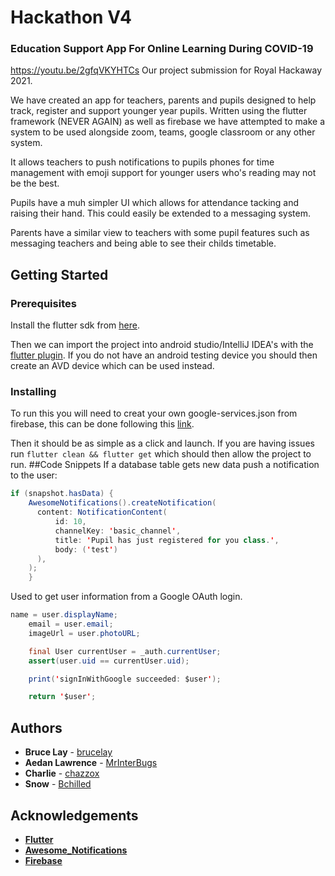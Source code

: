 # Hackathon V4
### Education Support App For Online Learning During COVID-19
https://youtu.be/2gfqVKYHTCs
Our project submission for Royal Hackaway 2021. 

We have created an app for teachers, parents and pupils designed to help track, register and support younger year pupils.
Written using the flutter framework (NEVER AGAIN) as well as firebase we have attempted to make a system to be used alongside 
zoom, teams, google classroom or any other system.

It allows teachers to push notifications to pupils phones for time management with emoji support for younger users who's reading may not be the best.

Pupils have a muh simpler UI which allows for attendance tacking and raising their hand. This could easily be extended to a messaging system.

Parents have a similar view to teachers with some pupil features such as messaging teachers and being able to see their childs timetable.
## Getting Started
### Prerequisites
Install the flutter sdk from [here](https://flutter.dev/docs/get-started/install).

Then we can import the project into android studio/IntelliJ IDEA's with the [flutter plugin](https://plugins.jetbrains.com/plugin/9212-flutter).
If you do not have an android testing device you should then create an AVD device which can be used instead.
### Installing
To run this you will need to creat your own google-services.json from firebase, this can be done following this [link](https://flutter.dev/docs/deployment/android#create-a-keystore).

Then it should be as simple as a click and launch. If you are having issues run
```flutter clean && flutter get``` which should then allow the project to run.
##Code Snippets
If a database table gets new data push a notification to the user:
```java
if (snapshot.hasData) {
    AwesomeNotifications().createNotification(
      content: NotificationContent(
          id: 10,
          channelKey: 'basic_channel',
          title: 'Pupil has just registered for you class.',
          body: ('test')
      ),
    );
    }
```
Used to get user information from a Google OAuth login.
```java
name = user.displayName;
    email = user.email;
    imageUrl = user.photoURL;

    final User currentUser = _auth.currentUser;
    assert(user.uid == currentUser.uid);

    print('signInWithGoogle succeeded: $user');

    return '$user';
```

## Authors
* **Bruce Lay** - [brucelay](https://github.com/brucelay)
* **Aedan Lawrence** - [MrInterBugs](https://github.com/MrInterBugs)
* **Charlie** - [chazzox](https://github.com/chazzox)
* **Snow** - [Bchilled](https://github.com/Bchilled)

## Acknowledgements
* [**Flutter**](https://flutter.dev/docs)
* [**Awesome_Notifications**](https://github.com/rafaelsetragni/awesome_notifications)
* [**Firebase**](https://firebase.google.com/)
